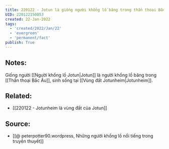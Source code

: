 ```yaml
---
title: 220122 - Jotun là giống người khổng lồ băng trong thần thoại Bắc Âu
UID: 220122150053
created: 22-Jan-2022
tags:
  - 'created/2022/Jan/22'
  - 'evergreen'
  - 'permanent/fact'
publish: True
---
```

## Notes:
Giống người [[Người khổng lồ Jotun|Jotun]] là người khổng lồ băng trong [[Thần thoại Bắc Âu]], sinh sống tại [[Vùng đất Jotunheim|Jotunheim]].

## Related:
- [[220122 - Jotunheim là vùng đất của Jotun]]

## Source:
- [[@ peterpotter90.wordpress, Những người khổng lồ nổi tiếng trong truyền thuyết]]


